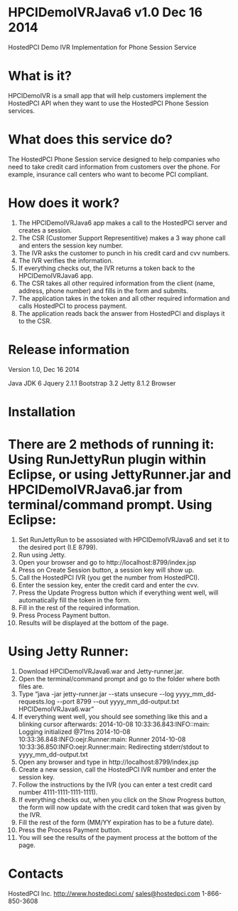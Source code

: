 HPCIDemoIVRJava6 v1.0 Dec 16 2014
================

HostedPCI Demo IVR Implementation for Phone Session Service

What is it?
============
HPCIDemoIVR is a small app that will help customers implement the HostedPCI API when they want to use the 
HostedPCI Phone Session services.

What does this service do?
=========================
The HostedPCI Phone Session service designed to help companies who need to take credit card information from customers
over the phone. For example, insurance call centers who want to become PCI compliant.

How does it work?
=================
1. The HPCIDemoIVRJava6 app makes a call to the HostedPCI server and creates a session.
2. The CSR (Customer Support Representitive) makes a 3 way phone call and enters the session key number.
3. The IVR asks the customer to punch in his credit card and cvv numbers.
4. The IVR verifies the information.
5. If everything checks out, the IVR returns a token back to the HPCIDemoIVRJava6 app.
6. The CSR takes all other required information from the client (name, address, phone number) and fills in the form
   and submits.
7. The application takes in the token and all other required information and calls HostedPCI to process payment.
8. The application reads back the answer from HostedPCI and displays it to the CSR.

Release information
===================
Version 1.0, Dec 16 2014

Java JDK 6
Jquery 2.1.1
Bootstrap 3.2
Jetty 8.1.2
Browser

Installation
============
There are 2 methods of running it:
Using RunJettyRun plugin within Eclipse, or using JettyRunner.jar and HPCIDemoIVRJava6.jar from 
terminal/command prompt.
Using Eclipse:
==============
1. Set RunJettyRun to be assosiated with HPCIDemoIVRJava6 and set it to the desired port (I.E 8799).
2. Run using Jetty.
3. Open your browser and go to http://localhost:8799/index.jsp
4. Press on Create Session button, a session key will show up.
5. Call the HostedPCI IVR (you get the number from HostedPCI).
6. Enter the session key, enter the credit card and enter the cvv.
7. Press the Update Progress button which if everything went well, will automatically fill the token in the form.
8. Fill in the rest of the required information.
9. Press Process Payment button.
10. Results will be displayed at the bottom of the page.

Using Jetty Runner:
===================
1. Download HPCIDemoIVRJava6.war and Jetty-runner.jar.
2. Open the terminal/command prompt and go to the folder where both files are.
3. Type “java -jar jetty-runner.jar --stats unsecure --log yyyy_mm_dd-requests.log --port 8799 --out yyyy_mm_dd-output.txt HPCIDemoIVRJava6.war”
4. If everything went well, you should see something like this and a blinking cursor afterwards:
2014-10-08 10:33:36.843:INFO::main: Logging initialized @71ms
2014-10-08 10:33:36.848:INFO:oejr.Runner:main: Runner
2014-10-08 10:33:36.850:INFO:oejr.Runner:main: Redirecting stderr/stdout to yyyy_mm_dd-output.txt
5. Open any browser and type in http://localhost:8799/index.jsp
6. Create a new session, call the HostedPCI IVR number and enter the session key.
7. Follow the instructions by the IVR (you can enter a test credit card number 4111-1111-1111-1111).
8. If everything checks out, when you click on the Show Progress button, the form will now update with the credit card token that was given by the IVR.
9. Fill the rest of the form (MM/YY expiration has to be a future date).
10. Press the Process Payment button.
11. You will see the results of the payment process at the bottom of the page.

Contacts
=========
HostedPCI Inc.
http://www.hostedpci.com/
sales@hostedpci.com
1-866-850-3608


